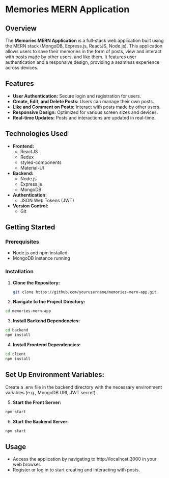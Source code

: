 # Memories MERN Application

## Overview

The **Memories MERN Application** is a full-stack web application built using the MERN stack (MongoDB, Express.js, ReactJS, Node.js). This application allows users to save their memories in the form of posts, view and interact with posts made by other users, and like them. It features user authentication and a responsive design, providing a seamless experience across devices.

## Features

- **User Authentication:** Secure login and registration for users.
- **Create, Edit, and Delete Posts:** Users can manage their own posts.
- **Like and Comment on Posts:** Interact with posts made by other users.
- **Responsive Design:** Optimized for various screen sizes and devices.
- **Real-time Updates:** Posts and interactions are updated in real-time.

## Technologies Used

- **Frontend:**
  - ReactJS
  - Redux
  - styled-components
  - Material-UI
- **Backend:**
  - Node.js
  - Express.js
  - MongoDB
- **Authentication:**
  - JSON Web Tokens (JWT)
- **Version Control:**
  - Git

## Getting Started

### Prerequisites

- Node.js and npm installed
- MongoDB instance running

### Installation

1. **Clone the Repository:**
   ```bash
   git clone https://github.com/yourusername/memories-mern-app.git
   ```
2.  **Navigate to the Project Directory:**
   ```bash
   cd memories-mern-app
   ```
3.  **Install Backend Dependencies:**
   ```bash
   cd backend
   npm install
   ```
4.  **Install Frontend Dependencies:**
   ```bash
   cd client
   npm install
   ```
## Set Up Environment Variables:
Create a .env file in the backend directory with the necessary environment variables (e.g., MongoDB URI, JWT secret).

5.  **Start the Front Server:**
   ```bash
   npm start
   ```
6.  **Start the Backend Server:**
   ```bash
   npm start
   ```
## Usage
- Access the application by navigating to http://localhost:3000 in your web browser.
- Register or log in to start creating and interacting with posts.
